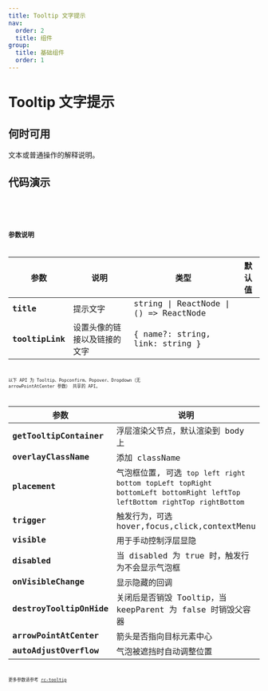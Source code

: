 ```yaml
---
title: Tooltip 文字提示
nav:
  order: 2
  title: 组件
group:
  title: 基础组件
  order: 1
---
```


# Tooltip 文字提示

## 何时可用

文本或普通操作的解释说明。

## 代码演示

<code src='./demo/base.tsx' title='位置' desc='位置有12个方向' >
<code src='./demo/maxLength.tsx' title='多行' desc='最大宽度为500px，超出换行。'  >
<code src='./demo/link.tsx' title='链接' desc='支持设置提示尾部链接，其中name字段可缺省。缺省name字段将直接显示链接，缺省link链接不显示。'  >

## 参数说明

| 参数            | 说明                         | 类型                                   | 默认值 |
| --------------- | ---------------------------- | -------------------------------------- | ------ |
| **title**       | 提示文字                     | string \| ReactNode \| () => ReactNode |        |
| **tooltipLink** | 设置头像的链接以及链接的文字 | { name?: string, link: string }        |

以下 API 为 Tooltip、Popconfirm、Popover、Dropdown（无 arrowPointAtCenter 参数） 共享的 API。

| 参数                     | 说明                                                                                                                                           | 类型                              | 默认值                |
| ------------------------ | ---------------------------------------------------------------------------------------------------------------------------------------------- | --------------------------------- | --------------------- |
| **getTooltipContainer**  | 浮层渲染父节点，默认渲染到 body 上                                                                                                             | function(triggerNode)             | `() => document.body` |
| **overlayClassName**     | 添加 className                                                                                                                                 | string                            | `''`                  |
| **placement**            | 气泡框位置, 可选 `top` `left` `right` `bottom` `topLeft` `topRight` `bottomLeft` `bottomRight` `leftTop` `leftBottom` `rightTop` `rightBottom` | string                            | `'top'`               |
| **trigger**              | 触发行为，可选 hover,focus,click,contextMenu                                                                                                   | string\|string[]                  | `hover`               |
| **visible**              | 用于手动控制浮层显隐                                                                                                                           | boolean                           | `false`               |
| **disabled**             | 当 disabled 为 true 时，触发行为不会显示气泡框                                                                                                 | boolean                           | `false`               |
| **onVisibleChange**      | 显示隐藏的回调                                                                                                                                 | (visible) => void                 |                       |
| **destroyTooltipOnHide** | 关闭后是否销毁 Tooltip，当 keepParent 为 false 时销毁父容器                                                                                    | boolean\|{ keepParent?: boolean } | `false`               |
| **arrowPointAtCenter**   | 箭头是否指向目标元素中心                                                                                                                       | boolean                           | `false`               |
| **autoAdjustOverflow**   | 气泡被遮挡时自动调整位置                                                                                                                       | boolean                           | `true`                |

更多参数请参考 [rc-tooltip](https://github.com/react-component/tooltip)
